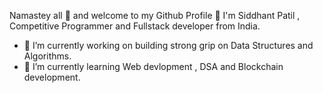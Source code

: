 Namastey all 🙏 and welcome to my Github Profile 👋
I'm Siddhant Patil , Competitive Programmer and Fullstack developer from India.


- 🔭 I’m currently working on building strong grip on Data Structures and Algorithms.
- 🌱 I’m currently learning Web devlopment , DSA and Blockchain development.


